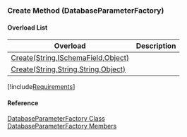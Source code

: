 ﻿### Create Method (DatabaseParameterFactory)

#### Overload List

| Overload | Description |
| --- | --- |
| [Create(String,ISchemaField,Object)](fcSDK~FChoice.Foundation.Clarify.DatabaseParameterFactory~Create(String,ISchemaField,Object).md) |   |
| [Create(String,String,String,Object)](fcSDK~FChoice.Foundation.Clarify.DatabaseParameterFactory~Create(String,String,String,Object).md) |   |

[!include[Requirements](../partials/requirements.md)]



#### Reference

[DatabaseParameterFactory Class](fcSDK~FChoice.Foundation.Clarify.DatabaseParameterFactory.md)  
[DatabaseParameterFactory Members](fcSDK~FChoice.Foundation.Clarify.DatabaseParameterFactory_members.md)